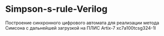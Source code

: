 # Simpson-s-rule-Verilog
Построение синхронного цифрового автомата для реализации метода Симсона с дальнейшей загрузкой на ПЛИС Artix-7 xс7a100tcsg324-1I
